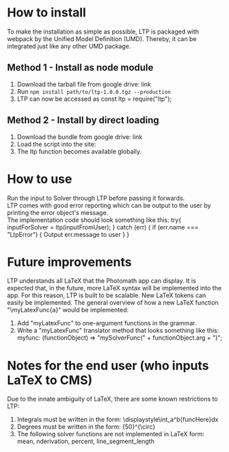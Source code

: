 How to install
=============================
To make the installation as simple as possible, LTP is packaged with webpack
by the Unified Model Definition (UMD). Thereby, it can be integrated just like any other
UMD package.

Method 1 - Install as node module 
----------------------------

1. Download the tarball file from google drive: link
2. Run `npm install path/to/ltp-1.0.0.tgz --production`
3. LTP can now be accessed as
        const ltp = require("ltp");

Method 2 - Install by direct loading
----------------------------

1. Download the bundle from google drive: link
2. Load the script into the site:
        <script src="ltp.js"></script>
3. The ltp function becomes available globally.

How to use
==============================
Run the input to Solver through LTP before passing it forwards.  
LTP comes with good error reporting which can be output to the user by printing the error object's message.  
The implementation code should look something like this:
    try{
        inputForSolver = ltp(inputFromUser);
    } catch (err) {
        if (err.name === "LtpError")
        {
            Output err.message to user
        }
    }

Future improvements
============================
LTP understands all LaTeX that the Photomath app can display.
It is expected that, in the future, more LaTeX syntax will be implemented into the app.
For this reason, LTP is built to be scalable. New LaTeX tokens can easily be implemented.
The general overview of how a new LaTeX function "\myLatexFunc{a}" would be implemented:

1. Add "myLatexFunc" to one-argument functions in the grammar.
2. Write a "myLatexFunc" translator method that looks something like this:
        myfunc: (functionObject) => "mySolverFunc(" + functionObject.arg + ")";

Notes for the end user (who inputs LaTeX to CMS)
===========================
Due to the innate ambiguity of LaTeX, there are some known restrictions to LTP:

1. Integrals must be written in the form: \displaystyle\int_a^b{funcHere}dx
2. Degrees must be written in the form: {50}^{\circ}
3. The following solver functions are not implemented in LaTeX form: mean, nderivation, percent, line_segment_length